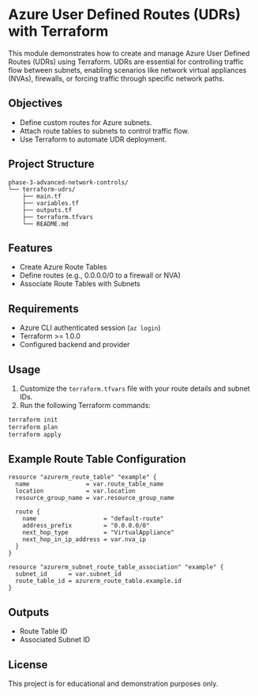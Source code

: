 # Azure User Defined Routes (UDRs) with Terraform

This module demonstrates how to create and manage Azure User Defined Routes (UDRs) using Terraform. UDRs are essential for controlling traffic flow between subnets, enabling scenarios like network virtual appliances (NVAs), firewalls, or forcing traffic through specific network paths.

## Objectives

- Define custom routes for Azure subnets.
- Attach route tables to subnets to control traffic flow.
- Use Terraform to automate UDR deployment.

## Project Structure

```plaintext
phase-3-advanced-network-controls/
└── terraform-udrs/
    ├── main.tf
    ├── variables.tf
    ├── outputs.tf
    ├── terraform.tfvars
    └── README.md
```

## Features

- Create Azure Route Tables
- Define routes (e.g., 0.0.0.0/0 to a firewall or NVA)
- Associate Route Tables with Subnets

## Requirements

- Azure CLI authenticated session (`az login`)
- Terraform >= 1.0.0
- Configured backend and provider

## Usage

1. Customize the `terraform.tfvars` file with your route details and subnet IDs.
2. Run the following Terraform commands:

```bash
terraform init
terraform plan
terraform apply
```

## Example Route Table Configuration

```hcl
resource "azurerm_route_table" "example" {
  name                = var.route_table_name
  location            = var.location
  resource_group_name = var.resource_group_name

  route {
    name                   = "default-route"
    address_prefix         = "0.0.0.0/0"
    next_hop_type          = "VirtualAppliance"
    next_hop_in_ip_address = var.nva_ip
  }
}

resource "azurerm_subnet_route_table_association" "example" {
  subnet_id      = var.subnet_id
  route_table_id = azurerm_route_table.example.id
}
```

## Outputs

- Route Table ID
- Associated Subnet ID

## License

This project is for educational and demonstration purposes only.
